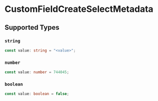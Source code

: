 # CustomFieldCreateSelectMetadata


## Supported Types

### `string`

```typescript
const value: string = "<value>";
```

### `number`

```typescript
const value: number = 744045;
```

### `boolean`

```typescript
const value: boolean = false;
```

